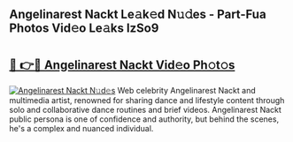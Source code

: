 ## Angelinarest Nackt Le𝚊k𝚎d N𝚞𝚍es - Part-Fua Photos Vid𝚎o Le𝚊ks lzSo9

# <h2><a href="http://fb1t9tk.evod.top/?m=Angelinarest+Nackt">🔗 👉🔴 Angelinarest Nackt Vid𝚎o Ph𝚘t𝚘s</a></h2>

[![Angelinarest Nackt N𝚞d𝚎s](https://i.imgur.com/8V9OHl7.gif)](http://fb1t9tk.evod.top/?m=Angelinarest+Nackt)
Web celebrity Angelinarest Nackt and multimedia artist, renowned for sharing dance and lifestyle content through solo and collaborative dance routines and brief videos. Angelinarest Nackt public persona is one of confidence and authority, but behind the scenes, he's a complex and nuanced individual. 
